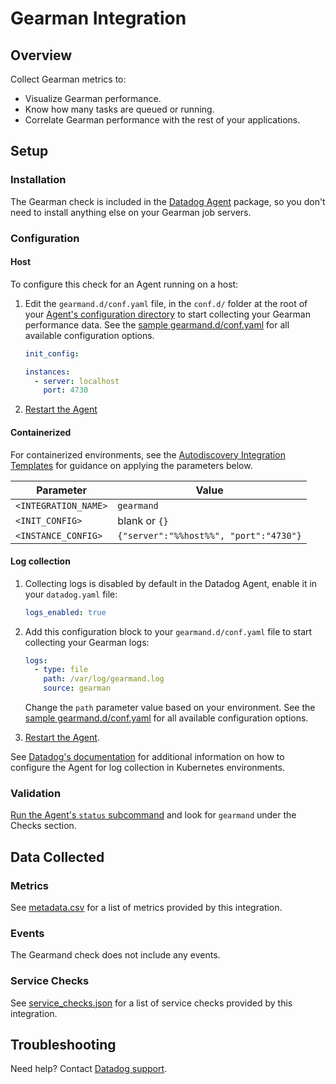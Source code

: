 # Gearman Integration

## Overview

Collect Gearman metrics to:

- Visualize Gearman performance.
- Know how many tasks are queued or running.
- Correlate Gearman performance with the rest of your applications.

## Setup

### Installation

The Gearman check is included in the [Datadog Agent][1] package, so you don't need to install anything else on your Gearman job servers.

### Configuration

<!-- xxx tabs xxx -->
<!-- xxx tab "Host" xxx -->

#### Host

To configure this check for an Agent running on a host:

1. Edit the `gearmand.d/conf.yaml` file, in the `conf.d/` folder at the root of your [Agent's configuration directory][2] to start collecting your Gearman performance data. See the [sample gearmand.d/conf.yaml][3] for all available configuration options.

   ```yaml
   init_config:

   instances:
     - server: localhost
       port: 4730
   ```

2. [Restart the Agent][4]

<!-- xxz tab xxx -->
<!-- xxx tab "Containerized" xxx -->

#### Containerized

For containerized environments, see the [Autodiscovery Integration Templates][5] for guidance on applying the parameters below.

| Parameter            | Value                                  |
| -------------------- | -------------------------------------- |
| `<INTEGRATION_NAME>` | `gearmand`                             |
| `<INIT_CONFIG>`      | blank or `{}`                          |
| `<INSTANCE_CONFIG>`  | `{"server":"%%host%%", "port":"4730"}` |

<!-- xxz tab xxx -->
<!-- xxz tabs xxx -->

#### Log collection

1. Collecting logs is disabled by default in the Datadog Agent, enable it in your `datadog.yaml` file:

    ```yaml
    logs_enabled: true
    ```

2. Add this configuration block to your `gearmand.d/conf.yaml` file to start collecting your Gearman logs:

    ```yaml
    logs:
      - type: file
        path: /var/log/gearmand.log
        source: gearman
    ```

    Change the `path` parameter value based on your environment. See the [sample gearmand.d/conf.yaml][3] for all available configuration options.

3. [Restart the Agent][4].

See [Datadog's documentation][6] for additional information on how to configure the Agent for log collection in Kubernetes environments.

### Validation

[Run the Agent's `status` subcommand][7] and look for `gearmand` under the Checks section.

## Data Collected

### Metrics

See [metadata.csv][8] for a list of metrics provided by this integration.

### Events

The Gearmand check does not include any events.

### Service Checks

See [service_checks.json][9] for a list of service checks provided by this integration.

## Troubleshooting

Need help? Contact [Datadog support][10].

[1]: https://app.datadoghq.com/account/settings#agent
[2]: https://docs.datadoghq.com/agent/guide/agent-configuration-files/#agent-configuration-directory
[3]: https://github.com/DataDog/integrations-core/blob/master/gearmand/datadog_checks/gearmand/data/conf.yaml.example
[4]: https://docs.datadoghq.com/agent/guide/agent-commands/#start-stop-and-restart-the-agent
[5]: https://docs.datadoghq.com/agent/kubernetes/integrations/
[6]: https://docs.datadoghq.com/agent/kubernetes/log/
[7]: https://docs.datadoghq.com/agent/guide/agent-commands/#agent-status-and-information
[8]: https://github.com/DataDog/integrations-core/blob/master/gearmand/metadata.csv
[9]: https://github.com/DataDog/integrations-core/blob/master/gearmand/assets/service_checks.json
[10]: https://docs.datadoghq.com/help/
